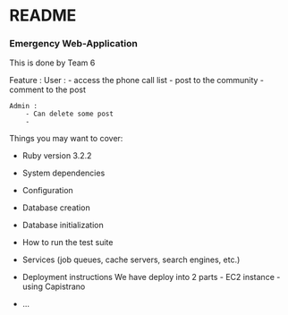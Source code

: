 # README

### Emergency Web-Application

This is done by Team 6

Feature : 
    User :
        - access the phone call list 
        - post to the community
        - comment to the post

    Admin :
        - Can delete some post
        - 


Things you may want to cover:

* Ruby version 3.2.2

* System dependencies

* Configuration

* Database creation

* Database initialization

* How to run the test suite

* Services (job queues, cache servers, search engines, etc.)

* Deployment instructions
    We have deploy into 2 parts
        - EC2 instance
        - using Capistrano
* ...
